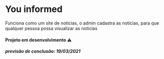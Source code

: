 # You informed
 Funciona como um site de noticias, o admin cadastra as noticias, para que qualquer pessoa possa visualizar as noticias

#### Projeto em desenvolvimento :warning:

##### previsão de conclusão: 19/03/2021
